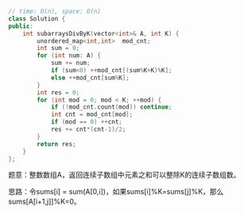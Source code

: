 ```cpp
// time: O(n), space: O(n)
class Solution {
public:
    int subarraysDivByK(vector<int>& A, int K) {
        unordered_map<int,int>  mod_cnt;
        int sum = 0;
        for (int num: A) {
            sum += num;
            if (sum<0) ++mod_cnt[(sum%K+K)%K];
            else ++mod_cnt[sum%K];
        }
        int res = 0;
        for (int mod = 0; mod < K; ++mod) {
            if (!mod_cnt.count(mod)) continue;
            int cnt = mod_cnt[mod];
            if (mod == 0) ++cnt;
            res += cnt*(cnt-1)/2;
        }
        return res;
    }
};
```

题意：整数数组A，返回连续子数组中元素之和可以整除K的连续子数组数。

思路：令sums[i] = sum(A[0,i])，如果sums[i]%K=sums[j]%K，那么sums[A[i+1,j]]%K=0。